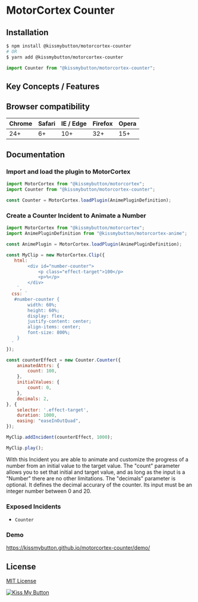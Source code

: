 # MotorCortex Counter

## Installation
```bash
$ npm install @kissmybutton/motorcortex-counter
# OR
$ yarn add @kissmybutton/motorcortex-counter
```

```javascript
import Counter from "@kissmybutton/motorcortex-counter";
```


## Key Concepts / Features


## Browser compatibility 
| Chrome | Safari | IE / Edge | Firefox | Opera |
| --- | --- | --- | --- | --- |
| 24+ | 6+ | 10+ | 32+ | 15+ |

## Documentation

### Import and load the plugin to MotorCortex
```javascript
import MotorCortex from "@kissmybutton/motorcortex";
import Counter from "@kissmybutton/motorcortex-counter";

const Counter = MotorCortex.loadPlugin(AnimePluginDefinition);
```

### Create a Counter Incident to Animate a Number

```javascript
import MotorCortex from "@kissmybutton/motorcortex";
import AnimePluginDefinition from "@kissmybutton/motorcortex-anime";

const AnimePlugin = MotorCortex.loadPlugin(AnimePluginDefinition);

const MyClip = new MotorCortex.Clip({
   html: `
        <div id="number-counter">
            <p class="effect-target">100</p>
            <p>%</p>
        </div>
    `,
  css: `
   #number-counter {
        width: 60%;
        height: 60%;
        display: flex;
        justify-content: center;
        align-items: center;
        font-size: 800%;    
    }
  `
});

const counterEffect = new Counter.Counter({
    animatedAttrs: {
        count: 100,
    },
    initialValues: {
        count: 0,
    },
    decimals: 2,
}, {
    selector: '.effect-target',
    duration: 1000,
    easing: "easeInOutQuad",
});

MyClip.addIncident(counterEffect, 1000);

MyClip.play();
```

With this Incident you are able to animate and customize the progress of a number from an initial value to the target value. The "count" parameter allows you to set that initial and target value, and as long as the input is a "Number" there are no other limitations. The "decimals" parameter is optional. It defines the decimal accurary of the counter. Its input must be an integer number between 0 and 20. 



### Exposed Incidents
* `Counter`

### Demo
https://kissmybutton.github.io/motorcortex-counter/demo/


## License
[MIT License](https://opensource.org/licenses/MIT)


  
  
[![Kiss My Button](https://presskit.kissmybutton.gr/logos/kissmybutton-logo-small.png)](https://kissmybutton.gr)
